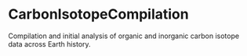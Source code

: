# CarbonIsotopeCompilation

Compilation and initial analysis of organic and inorganic carbon isotope data across Earth history.